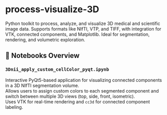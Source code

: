 # process-visualize-3D
Python toolkit to process, analyze, and visualize 3D medical and scientific image data. Supports formats like NIfTI, VTP, and TIFF, with integration for VTK, connected components, and Matplotlib. Ideal for segmentation, rendering, and volumetric exploration.


## 📄 Notebooks Overview

### `3Dnii_apply_custom_cellColor_pyqt.ipynb`
Interactive PyQt5-based application for visualizing connected components in a 3D NIfTI segmentation volume.  
Allows users to assign custom colors to each segmented component and switch between multiple 3D views (top, side, front, isometric).  
Uses VTK for real-time rendering and `cc3d` for connected component labeling.

